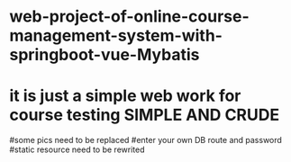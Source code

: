 # web-project-of-online-course-management-system-with-springboot-vue-Mybatis

# it is just a simple web work for course testing   SIMPLE AND CRUDE
#some pics need to be replaced
#enter your own DB route and password
#static resource need to be rewrited
